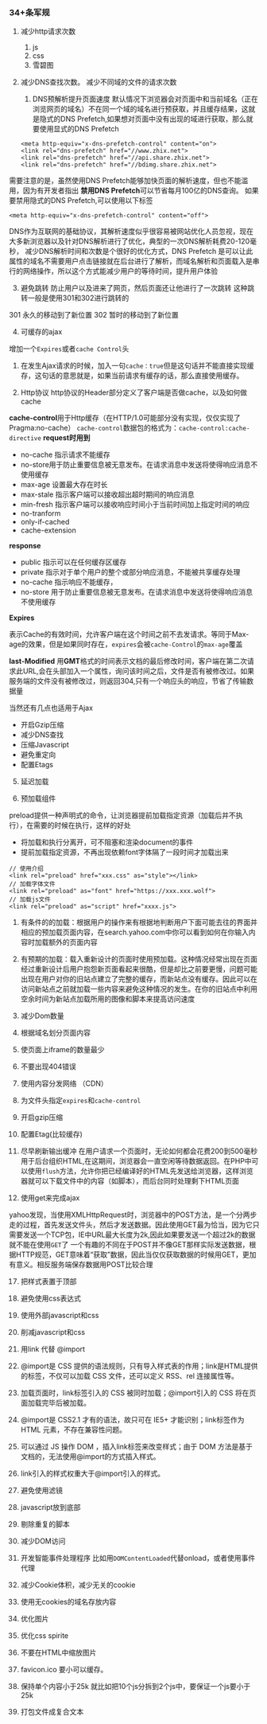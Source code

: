 ### 34+条军规
1. 减少http请求次数
    1. js
    2. css
    3. 雪碧图

2. 减少DNS查找次数。
    减少不同域的文件的请求次数
    1. DNS预解析提升页面速度
    默认情况下浏览器会对页面中和当前域名（正在浏览网页的域名）不在同一个域的域名进行预获取，并且缓存结果，这就是隐式的DNS Prefetch,如果想对页面中没有出现的域进行获取，那么就要使用显式的DNS Prefetch
    ```
    <meta http-equiv="x-dns-prefetch-control" content="on">
    <link rel="dns-prefetch" href="//www.zhix.net">
    <link rel="dns-prefetch" href="//api.share.zhix.net">
    <link rel="dns-prefetch" href="//bdimg.share.zhix.net">
    ```

需要注意的是，虽然使用DNS Prefetch能够加快页面的解析速度，但也不能滥用，因为有开发者指出 **禁用DNS Prefetch**可以节省每月100亿的DNS查询。
如果要禁用隐式的DNS Prefetch,可以使用以下标签

```
<meta http-equiv="x-dns-prefetch-control" content="off">
```

DNS作为互联网的基础协议，其解析速度似乎很容易被网站优化人员忽视，现在大多新浏览器以及针对DNS解析进行了优化，典型的一次DNS解析耗费20-120毫秒，
减少DNS解析时间和次数是个很好的优化方式，DNS Prefetch 是可以让此属性的域名不需要用户点击链接就在后台进行了解析，而域名解析和页面载入是串行的网络操作，所以这个方式能减少用户的等待时间，提升用户体验

3. 避免跳转
防止用户以及进来了网页，然后页面还让他进行了一次跳转
这种跳转一般是使用301和302进行跳转的

301 永久的移动到了新位置
302 暂时的移动到了新位置

4. 可缓存的ajax

增加一个`Expires`或者`cache Control`头
1. 在发生Ajax请求的时候，加入一句`cache：true`但是这句话并不能直接实现缓存，这句话的意思就是，如果当前请求有缓存的话，那么直接使用缓存。

2. Http协议
http协议的Header部分定义了客户端是否做cache，以及如何做cache

**cache-control**用于Http缓存（在HTTP/1.0可能部分没有实现，仅仅实现了Pragma:no-cache）
`cache-control`数据包的格式为：`cache-control:cache-directive`
**request时用到**
- no-cache 指示请求不能缓存
- no-store用于防止重要信息被无意发布。在请求消息中发送将使得响应消息不使用缓存
- max-age 设置最大存在时长
- max-stale 指示客户端可以接收超出超时期间的响应消息
- min-fresh 指示客户端可以接收响应时间小于当前时间加上指定时间的响应
- no-tranform
- only-if-cached
- cache-extension

**response**
- public 指示可以在任何缓存区缓存
- private 指示对于单个用户的整个或部分响应消息，不能被共享缓存处理
- no-cache 指示响应不能缓存，
- no-store 用于防止重要信息被无意发布。在请求消息中发送将使得响应消息不使用缓存


**Expires**

表示Cache的有效时间，允许客户端在这个时间之前不去发请求。等同于Max-age的效果，但是如果同时存在，`expires`会被`cache-Control`的`max-age`覆盖

**last-Modified**
用**GMT**格式的时间表示文档的最后修改时间，客户端在第二次请求此URL,会在头部加入一个属性，询问该时间之后，文件是否有被修改过。如果服务端的文件没有被修改过，则返回304,只有一个响应头的响应，节省了传输数据量

当然还有几点也适用于Ajax
- 开启Gzip压缩
- 减少DNS查找
- 压缩Javascript
- 避免重定向
- 配置Etags

5. 延迟加载

6. 预加载组件

preload提供一种声明式的命令，让浏览器提前加载指定资源（加载后并不执行），在需要的时候在执行，这样的好处
- 将加载和执行分离开，可不阻塞和渲染document的事件
- 提前加载指定资源，不再出现依赖font字体隔了一段时间才加载出来
```
// 使用介绍
<link rel="preload" href="xxx.css" as="style"></link>
// 加载字体文件
<link rel="preload" as="font" href="https://xxx.xxx.wolf">
// 加载js文件
<link rel="preload" as="script" href="xxxx.js">
```

1. 有条件的的加载：根据用户的操作来有根据地判断用户下面可能去往的界面并相应的预加载页面内容，在search.yahoo.com中你可以看到如何在你输入内容时加载额外的页面内容
2. 有预期的加载：载入重新设计的页面时使用预加载。这种情况经常出现在页面经过重新设计后用户抱怨新页面看起来很酷，但是却比之前要更慢，问题可能出现在用户对你的旧站点建立了完整的缓存，而新站点没有缓存。因此可以在访问新站点之前就加载一些内容来避免这种情况的发生。在你的旧站点中利用空余时间为新站点加载所用的图像和脚本来提高访问速度

7. 减少Dom数量

8. 根据域名划分页面内容
9. 使页面上iframe的数量最少
10. 不要出现404错误
11. 使用内容分发网络     （CDN）
12. 为文件头指定`expires`和`cache-control`
13. 开启gzip压缩
14. 配置Etag(比较缓存)
15. 尽早刷新输出缓冲
在用户请求一个页面时，无论如何都会花费200到500毫秒用于后台组织HTML,在这期间，浏览器会一直空闲等待数据返回。在PHP中可以使用`flush`方法，允许你把已经编译好的HTML先发送给浏览器，这样浏览器就可以下载文件中的内容（如脚本），而后台同时处理剩下HTML页面

16. 使用get来完成ajax

yahoo发现，当使用XMLHttpRequest时，浏览器中的POST方法，是一个分两步走的过程，首先发送文件头，然后才发送数据。因此使用GET最为恰当，因为它只需要发送一个TCP包，IE中URL最大长度为2k,因此如果要发送一个超过2k的数据就不能在使用`GET`了
一个有趣的不同在于POST并不像GET那样实际发送数据，根据HTTP规范，GET意味着“获取”数据，因此当仅仅获取数据的时候用GET，更加有意义。相反服务端保存数据用POST比较合理

17. 把样式表置于顶部

18. 避免使用css表达式

19. 使用外部javascript和css

20. 削减javascript和css

21. 用link 代替 @import 

1. @import是 CSS 提供的语法规则，只有导入样式表的作用；link是HTML提供的标签，不仅可以加载 CSS 文件，还可以定义 RSS、rel 连接属性等。
2. 加载页面时，link标签引入的 CSS 被同时加载；@import引入的 CSS 将在页面加载完毕后被加载。
3. @import是 CSS2.1 才有的语法，故只可在 IE5+ 才能识别；link标签作为 HTML 元素，不存在兼容性问题。
4. 可以通过 JS 操作 DOM ，插入link标签来改变样式；由于 DOM 方法是基于文档的，无法使用@import的方式插入样式。
5. link引入的样式权重大于@import引入的样式。

22. 避免使用滤镜

23. javascript放到底部

24. 剔除重复的脚本

25. 减少DOM访问

26. 开发智能事件处理程序
比如用`DOMContentLoaded`代替onload，或者使用事件代理
27. 减少Cookie体积，减少无关的cookie

28. 使用无cookies的域名存放内容
29. 优化图片
30. 优化css spirite
31. 不要在HTML中缩放图片
32. favicon.ico 要小可以缓存。
33. 保持单个内容小于25k
就比如把10个js分拆到2个js中，要保证一个js要小于25k

34. 打包文件成复合文本